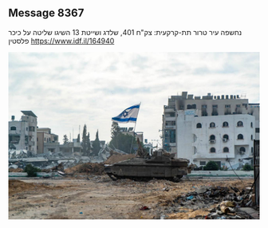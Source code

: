 ## Message 8367

נחשפה עיר טרור תת-קרקעית:
צק"ח 401, שלדג ושייטת 13 השיגו שליטה על כיכר פלסטין
https://www.idf.il/164940

![Photo](8367/8367_photo.jpg)
